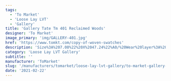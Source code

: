 ```yaml
---
tags:
  - 'To Market'
  - 'Loose Lay LVT'
  - 'Gallery'
title: 'Gallery Tate Tm 401 Reclaimed Woods'
designer: 'To Market'
image_primary: 'img/GALLERY-401.jpg'
href: 'https://www.tomkt.com/copy-of-woven-swatches'
description: 'Size%3A%207.08%22%20X%2047.24%22%A0/%20Wear%20layer%3A%20.5mm%20%2820mil%29%A0/%20Edge%3A%20Square%A0/%20Thickness%3A%205.0mm%20/%20Sq.ft/Ctn%3A%2023.25%A0/%20Installation%3A%20Glue%20Down'
category: 'Loose Lay LVT Gallery'
subtitle: ''
manufacturer: 'ToMarket'
slug: '/manufacturers/tomarket/loose-lay-lvt-gallery/to-market-gallery-tate-tm-401-reclaimed-woods'
date: '2021-02-22'
---
```

